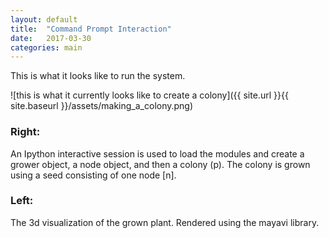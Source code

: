 ```yaml
---
layout: default
title:  "Command Prompt Interaction"
date:   2017-03-30 
categories: main
---
```


This is what it looks like to run the system. 

![this is what it currently looks like to create a colony]({{ site.url }}{{ site.baseurl }}/assets/making_a_colony.png)

### Right: 
An Ipython interactive session is used to load the modules and create a grower object, a node object, and then a colony (p). The colony is grown using a seed consisting of one node [n]. 
### Left: 
The 3d visualization of the grown plant. Rendered using the mayavi library.

